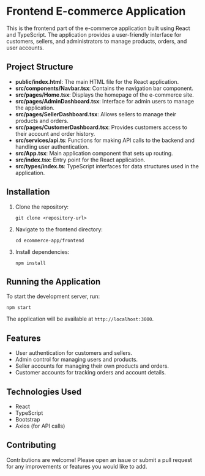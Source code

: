 # Frontend E-commerce Application

This is the frontend part of the e-commerce application built using React and TypeScript. The application provides a user-friendly interface for customers, sellers, and administrators to manage products, orders, and user accounts.

## Project Structure

- **public/index.html**: The main HTML file for the React application.
- **src/components/Navbar.tsx**: Contains the navigation bar component.
- **src/pages/Home.tsx**: Displays the homepage of the e-commerce site.
- **src/pages/AdminDashboard.tsx**: Interface for admin users to manage the application.
- **src/pages/SellerDashboard.tsx**: Allows sellers to manage their products and orders.
- **src/pages/CustomerDashboard.tsx**: Provides customers access to their account and order history.
- **src/services/api.ts**: Functions for making API calls to the backend and handling user authentication.
- **src/App.tsx**: Main application component that sets up routing.
- **src/index.tsx**: Entry point for the React application.
- **src/types/index.ts**: TypeScript interfaces for data structures used in the application.

## Installation

1. Clone the repository:
   ```
   git clone <repository-url>
   ```
2. Navigate to the frontend directory:
   ```
   cd ecommerce-app/frontend
   ```
3. Install dependencies:
   ```
   npm install
   ```

## Running the Application

To start the development server, run:
```
npm start
```
The application will be available at `http://localhost:3000`.

## Features

- User authentication for customers and sellers.
- Admin control for managing users and products.
- Seller accounts for managing their own products and orders.
- Customer accounts for tracking orders and account details.

## Technologies Used

- React
- TypeScript
- Bootstrap
- Axios (for API calls)

## Contributing

Contributions are welcome! Please open an issue or submit a pull request for any improvements or features you would like to add.